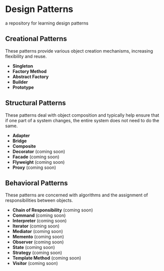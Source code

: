 # Design Patterns
a repository for learning design patterns 

## Creational Patterns
These patterns provide various object creation mechanisms, increasing flexibility and reuse.
- **Singleton**
- **Factory Method**
- **Abstract Factory** 
- **Builder**
- **Prototype**

## Structural Patterns
These patterns deal with object composition and typically help ensure that if one part of a system changes, the entire system does not need to do the same.
- **Adapter**
- **Bridge**
- **Composite**
- **Decorator** (coming soon)
- **Facade** (coming soon)
- **Flyweight** (coming soon)
- **Proxy** (coming soon)

## Behavioral Patterns
These patterns are concerned with algorithms and the assignment of responsibilities between objects.
- **Chain of Responsibility** (coming soon)
- **Command** (coming soon)
- **Interpreter** (coming soon)
- **Iterator** (coming soon)
- **Mediator** (coming soon)
- **Memento** (coming soon)
- **Observer** (coming soon)
- **State** (coming soon)
- **Strategy** (coming soon)
- **Template Method** (coming soon)
- **Visitor** (coming soon)
